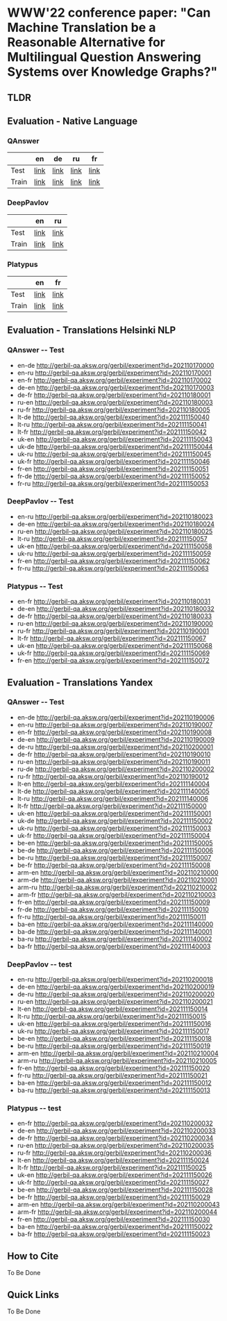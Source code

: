 # WWW'22 conference paper: "Can Machine Translation be a Reasonable Alternative for Multilingual Question Answering Systems over Knowledge Graphs?"

## TLDR

## Evaluation - Native Language

### QAnswer

|     | en | de | ru | fr |
|-----|----|----|----|----|
|Test |[link](http://gerbil-qa.aksw.org/gerbil/experiment?id=202110010001)|[link](http://gerbil-qa.aksw.org/gerbil/experiment?id=202110210028)|[link](http://gerbil-qa.aksw.org/gerbil/experiment?id=202110210024)|[link](http://gerbil-qa.aksw.org/gerbil/experiment?id=202110210030)|
|Train|[link](http://gerbil-qa.aksw.org/gerbil/experiment?id=202110010007)|[link](http://gerbil-qa.aksw.org/gerbil/experiment?id=202110080002)|[link](http://gerbil-qa.aksw.org/gerbil/experiment?id=202110080003)|[link](http://gerbil-qa.aksw.org/gerbil/experiment?id=202110080004)|

### DeepPavlov

|     | en | ru |
|-----|----|----|
|Test |[link](http://gerbil-qa.aksw.org/gerbil/experiment?id=202110080010)|[link](http://gerbil-qa.aksw.org/gerbil/experiment?id=202110090000)|
|Train|[link](http://gerbil-qa.aksw.org/gerbil/experiment?id=202110090001)|[link](http://gerbil-qa.aksw.org/gerbil/experiment?id=202110110000)|

### Platypus

|     | en | fr |
|-----|----|----|
|Test |[link](http://gerbil-qa.aksw.org/gerbil/experiment?id=202110110004)|[link](http://gerbil-qa.aksw.org/gerbil/experiment?id=202110110005)|
|Train|[link](http://gerbil-qa.aksw.org/gerbil/experiment?id=202110110006)|[link](http://gerbil-qa.aksw.org/gerbil/experiment?id=202110120000)|

## Evaluation - Translations Helsinki NLP

### QAnswer -- Test

* en-de http://gerbil-qa.aksw.org/gerbil/experiment?id=202110170000
* en-ru http://gerbil-qa.aksw.org/gerbil/experiment?id=202110170001
* en-fr http://gerbil-qa.aksw.org/gerbil/experiment?id=202110170002
* de-en http://gerbil-qa.aksw.org/gerbil/experiment?id=202110170003
* de-fr http://gerbil-qa.aksw.org/gerbil/experiment?id=202110180001
* ru-en http://gerbil-qa.aksw.org/gerbil/experiment?id=202110180003
* ru-fr http://gerbil-qa.aksw.org/gerbil/experiment?id=202110180005
* lt-de http://gerbil-qa.aksw.org/gerbil/experiment?id=202111150040
* lt-ru http://gerbil-qa.aksw.org/gerbil/experiment?id=202111150041
* lt-fr http://gerbil-qa.aksw.org/gerbil/experiment?id=202111150042
* uk-en http://gerbil-qa.aksw.org/gerbil/experiment?id=202111150043
* uk-de http://gerbil-qa.aksw.org/gerbil/experiment?id=202111150044
* uk-ru http://gerbil-qa.aksw.org/gerbil/experiment?id=202111150045
* uk-fr http://gerbil-qa.aksw.org/gerbil/experiment?id=202111150046
* fr-en http://gerbil-qa.aksw.org/gerbil/experiment?id=202111150051
* fr-de http://gerbil-qa.aksw.org/gerbil/experiment?id=202111150052
* fr-ru http://gerbil-qa.aksw.org/gerbil/experiment?id=202111150053

### DeepPavlov -- Test

* en-ru http://gerbil-qa.aksw.org/gerbil/experiment?id=202110180023
* de-en http://gerbil-qa.aksw.org/gerbil/experiment?id=202110180024
* ru-en http://gerbil-qa.aksw.org/gerbil/experiment?id=202110180025
* lt-ru http://gerbil-qa.aksw.org/gerbil/experiment?id=202111150057
* uk-en http://gerbil-qa.aksw.org/gerbil/experiment?id=202111150058
* uk-ru http://gerbil-qa.aksw.org/gerbil/experiment?id=202111150059
* fr-en http://gerbil-qa.aksw.org/gerbil/experiment?id=202111150062
* fr-ru http://gerbil-qa.aksw.org/gerbil/experiment?id=202111150063

### Platypus -- Test

* en-fr http://gerbil-qa.aksw.org/gerbil/experiment?id=202110180031
* de-en http://gerbil-qa.aksw.org/gerbil/experiment?id=202110180032
* de-fr http://gerbil-qa.aksw.org/gerbil/experiment?id=202110180033
* ru-en http://gerbil-qa.aksw.org/gerbil/experiment?id=202110190000
* ru-fr http://gerbil-qa.aksw.org/gerbil/experiment?id=202110190001
* lt-fr http://gerbil-qa.aksw.org/gerbil/experiment?id=202111150067
* uk-en http://gerbil-qa.aksw.org/gerbil/experiment?id=202111150068
* uk-fr http://gerbil-qa.aksw.org/gerbil/experiment?id=202111150069
* fr-en http://gerbil-qa.aksw.org/gerbil/experiment?id=202111150072

## Evaluation - Translations Yandex

### QAnswer -- Test

* en-de http://gerbil-qa.aksw.org/gerbil/experiment?id=202110190006
* en-ru http://gerbil-qa.aksw.org/gerbil/experiment?id=202110190007
* en-fr http://gerbil-qa.aksw.org/gerbil/experiment?id=202110190008
* de-en http://gerbil-qa.aksw.org/gerbil/experiment?id=202110190009
* de-ru http://gerbil-qa.aksw.org/gerbil/experiment?id=202110200001
* de-fr http://gerbil-qa.aksw.org/gerbil/experiment?id=202110190010
* ru-en http://gerbil-qa.aksw.org/gerbil/experiment?id=202110190011
* ru-de http://gerbil-qa.aksw.org/gerbil/experiment?id=202110200002
* ru-fr http://gerbil-qa.aksw.org/gerbil/experiment?id=202110190012
* lt-en http://gerbil-qa.aksw.org/gerbil/experiment?id=202111140004
* lt-de http://gerbil-qa.aksw.org/gerbil/experiment?id=202111140005
* lt-ru http://gerbil-qa.aksw.org/gerbil/experiment?id=202111140006
* lt-fr http://gerbil-qa.aksw.org/gerbil/experiment?id=202111150000
* uk-en http://gerbil-qa.aksw.org/gerbil/experiment?id=202111150001
* uk-de http://gerbil-qa.aksw.org/gerbil/experiment?id=202111150002
* uk-ru http://gerbil-qa.aksw.org/gerbil/experiment?id=202111150003
* uk-fr http://gerbil-qa.aksw.org/gerbil/experiment?id=202111150004
* be-en http://gerbil-qa.aksw.org/gerbil/experiment?id=202111150005
* be-de http://gerbil-qa.aksw.org/gerbil/experiment?id=202111150006
* be-ru http://gerbil-qa.aksw.org/gerbil/experiment?id=202111150007
* be-fr http://gerbil-qa.aksw.org/gerbil/experiment?id=202111150008
* arm-en http://gerbil-qa.aksw.org/gerbil/experiment?id=202110210000
* arm-de http://gerbil-qa.aksw.org/gerbil/experiment?id=202110210001
* arm-ru http://gerbil-qa.aksw.org/gerbil/experiment?id=202110210002
* arm-fr http://gerbil-qa.aksw.org/gerbil/experiment?id=202110210003
* fr-en http://gerbil-qa.aksw.org/gerbil/experiment?id=202111150009
* fr-de http://gerbil-qa.aksw.org/gerbil/experiment?id=202111150010
* fr-ru http://gerbil-qa.aksw.org/gerbil/experiment?id=202111150011
* ba-en http://gerbil-qa.aksw.org/gerbil/experiment?id=202111140000
* ba-de http://gerbil-qa.aksw.org/gerbil/experiment?id=202111140001
* ba-ru http://gerbil-qa.aksw.org/gerbil/experiment?id=202111140002
* ba-fr http://gerbil-qa.aksw.org/gerbil/experiment?id=202111140003

### DeepPavlov -- test

* en-ru http://gerbil-qa.aksw.org/gerbil/experiment?id=202110200018
* de-en http://gerbil-qa.aksw.org/gerbil/experiment?id=202110200019
* de-ru http://gerbil-qa.aksw.org/gerbil/experiment?id=202110200020
* ru-en http://gerbil-qa.aksw.org/gerbil/experiment?id=202110200021
* lt-en http://gerbil-qa.aksw.org/gerbil/experiment?id=202111150014
* lt-ru http://gerbil-qa.aksw.org/gerbil/experiment?id=202111150015
* uk-en http://gerbil-qa.aksw.org/gerbil/experiment?id=202111150016
* uk-ru http://gerbil-qa.aksw.org/gerbil/experiment?id=202111150017
* be-en http://gerbil-qa.aksw.org/gerbil/experiment?id=202111150018
* be-ru http://gerbil-qa.aksw.org/gerbil/experiment?id=202111150019
* arm-en http://gerbil-qa.aksw.org/gerbil/experiment?id=202110210004
* arm-ru http://gerbil-qa.aksw.org/gerbil/experiment?id=202110210005
* fr-en http://gerbil-qa.aksw.org/gerbil/experiment?id=202111150020
* fr-ru http://gerbil-qa.aksw.org/gerbil/experiment?id=202111150021
* ba-en http://gerbil-qa.aksw.org/gerbil/experiment?id=202111150012
* ba-ru http://gerbil-qa.aksw.org/gerbil/experiment?id=202111150013


### Platypus -- test

* en-fr http://gerbil-qa.aksw.org/gerbil/experiment?id=202110200032
* de-en http://gerbil-qa.aksw.org/gerbil/experiment?id=202110200033
* de-fr http://gerbil-qa.aksw.org/gerbil/experiment?id=202110200034
* ru-en http://gerbil-qa.aksw.org/gerbil/experiment?id=202110200035
* ru-fr http://gerbil-qa.aksw.org/gerbil/experiment?id=202110200036
* lt-en http://gerbil-qa.aksw.org/gerbil/experiment?id=202111150024
* lt-fr http://gerbil-qa.aksw.org/gerbil/experiment?id=202111150025
* uk-en http://gerbil-qa.aksw.org/gerbil/experiment?id=202111150026
* uk-fr http://gerbil-qa.aksw.org/gerbil/experiment?id=202111150027
* be-en http://gerbil-qa.aksw.org/gerbil/experiment?id=202111150028
* be-fr http://gerbil-qa.aksw.org/gerbil/experiment?id=202111150029
* arm-en http://gerbil-qa.aksw.org/gerbil/experiment?id=202110200043
* arm-fr http://gerbil-qa.aksw.org/gerbil/experiment?id=202110200044
* fr-en http://gerbil-qa.aksw.org/gerbil/experiment?id=202111150030
* ba-en http://gerbil-qa.aksw.org/gerbil/experiment?id=202111150022
* ba-fr http://gerbil-qa.aksw.org/gerbil/experiment?id=202111150023

## How to Cite

To Be Done

## Quick Links

To Be Done

